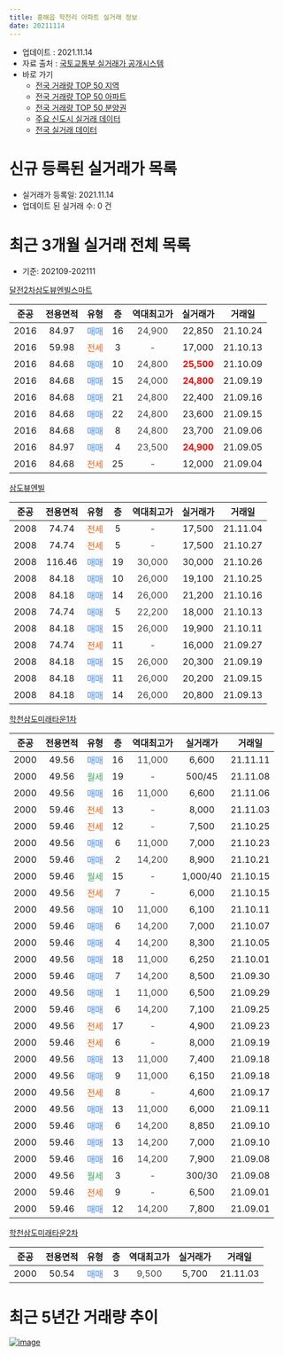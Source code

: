 ```yaml
---
title: 흥해읍 학천리 아파트 실거래 정보
date: 20211114
---
```


* 업데이트 : 2021.11.14
* 자료 출처 : [국토교통부 실거래가 공개시스템](http://rt.molit.go.kr)
* 바로 가기
    * [전국 거래량 TOP 50 지역](https://apt-info.github.io/apt-trade-info/tr)
    * [전국 거래량 TOP 50 아파트](https://apt-info.github.io/apt-trade-info/ta)
    * [전국 거래량 TOP 50 분양권](https://apt-info.github.io/apt-trade-info/tb)
    * [주요 신도시 실거래 데이터](https://apt-info.github.io/apt-trade-info/newtown)
    * [전국 실거래 데이터](https://apt-info.github.io/apt-trade-info/all)



<script async src="https://pagead2.googlesyndication.com/pagead/js/adsbygoogle.js"></script>
<!-- 기본광고 -->
<ins class="adsbygoogle"
     style="display:block"
     data-ad-client="ca-pub-1142216861245946"
     data-ad-slot="4805727019"
     data-ad-format="auto"
     data-full-width-responsive="true"></ins>
<script>
     (adsbygoogle = window.adsbygoogle || []).push({});
</script>


# 신규 등록된 실거래가 목록

* 실거래가 등록일: 2021.11.14
* 업데이트 된 실거래 수: 0 건




<script async src="https://pagead2.googlesyndication.com/pagead/js/adsbygoogle.js"></script>
<!-- 기본광고 -->
<ins class="adsbygoogle"
     style="display:block"
     data-ad-client="ca-pub-1142216861245946"
     data-ad-slot="4805727019"
     data-ad-format="auto"
     data-full-width-responsive="true"></ins>
<script>
     (adsbygoogle = window.adsbygoogle || []).push({});
</script>


# 최근 3개월 실거래 전체 목록
* 기준: 202109-202111


[달전2차삼도뷰엔빌스마트](https://search.naver.com/search.naver?query=%EB%8B%AC%EC%A0%842%EC%B0%A8%EC%82%BC%EB%8F%84%EB%B7%B0%EC%97%94%EB%B9%8C%EC%8A%A4%EB%A7%88%ED%8A%B8)

|준공|전용면적|유형|층|역대최고가|실거래가|거래일|
|:---:|:---:|:---:|:---:|:---:|:---:|:---:|
|2016|84.97|<span style="color:#4285F3">매매</span>|16|<span style="color:#444444">24,900</span>|22,850|21.10.24|
|2016|59.98|<span style="color:#FF5A00">전세</span>|3|<span style="color:#444444">-</span>|17,000|21.10.13|
|2016|84.68|<span style="color:#4285F3">매매</span>|10|<span style="color:#444444">24,800</span>|<b><span style="color:#FF0000">25,500</span></b>|21.10.09|
|2016|84.68|<span style="color:#4285F3">매매</span>|15|<span style="color:#444444">24,000</span>|<b><span style="color:#FF0000">24,800</span></b>|21.09.19|
|2016|84.68|<span style="color:#4285F3">매매</span>|21|<span style="color:#444444">24,800</span>|22,400|21.09.16|
|2016|84.68|<span style="color:#4285F3">매매</span>|22|<span style="color:#444444">24,800</span>|23,600|21.09.15|
|2016|84.68|<span style="color:#4285F3">매매</span>|8|<span style="color:#444444">24,800</span>|23,700|21.09.06|
|2016|84.97|<span style="color:#4285F3">매매</span>|4|<span style="color:#444444">23,500</span>|<b><span style="color:#FF0000">24,900</span></b>|21.09.05|
|2016|84.68|<span style="color:#FF5A00">전세</span>|25|<span style="color:#444444">-</span>|12,000|21.09.04|

[삼도뷰엔빌](https://search.naver.com/search.naver?query=%EC%82%BC%EB%8F%84%EB%B7%B0%EC%97%94%EB%B9%8C)

|준공|전용면적|유형|층|역대최고가|실거래가|거래일|
|:---:|:---:|:---:|:---:|:---:|:---:|:---:|
|2008|74.74|<span style="color:#FF5A00">전세</span>|5|<span style="color:#444444">-</span>|17,500|21.11.04|
|2008|74.74|<span style="color:#FF5A00">전세</span>|5|<span style="color:#444444">-</span>|17,500|21.10.27|
|2008|116.46|<span style="color:#4285F3">매매</span>|19|<span style="color:#444444">30,000</span>|30,000|21.10.26|
|2008|84.18|<span style="color:#4285F3">매매</span>|10|<span style="color:#444444">26,000</span>|19,100|21.10.25|
|2008|84.18|<span style="color:#4285F3">매매</span>|14|<span style="color:#444444">26,000</span>|21,200|21.10.16|
|2008|74.74|<span style="color:#4285F3">매매</span>|5|<span style="color:#444444">22,200</span>|18,000|21.10.13|
|2008|84.18|<span style="color:#4285F3">매매</span>|15|<span style="color:#444444">26,000</span>|19,900|21.10.11|
|2008|74.74|<span style="color:#FF5A00">전세</span>|11|<span style="color:#444444">-</span>|16,000|21.09.27|
|2008|84.18|<span style="color:#4285F3">매매</span>|15|<span style="color:#444444">26,000</span>|20,300|21.09.19|
|2008|84.18|<span style="color:#4285F3">매매</span>|11|<span style="color:#444444">26,000</span>|20,200|21.09.15|
|2008|84.18|<span style="color:#4285F3">매매</span>|14|<span style="color:#444444">26,000</span>|20,800|21.09.13|

[학천삼도미래타운1차](https://search.naver.com/search.naver?query=%ED%95%99%EC%B2%9C%EC%82%BC%EB%8F%84%EB%AF%B8%EB%9E%98%ED%83%80%EC%9A%B41%EC%B0%A8)

|준공|전용면적|유형|층|역대최고가|실거래가|거래일|
|:---:|:---:|:---:|:---:|:---:|:---:|:---:|
|2000|49.56|<span style="color:#4285F3">매매</span>|16|<span style="color:#444444">11,000</span>|6,600|21.11.11|
|2000|49.56|<span style="color:#34A853">월세</span>|19|<span style="color:#444444">-</span>|500/45|21.11.08|
|2000|49.56|<span style="color:#4285F3">매매</span>|16|<span style="color:#444444">11,000</span>|6,600|21.11.06|
|2000|59.46|<span style="color:#FF5A00">전세</span>|13|<span style="color:#444444">-</span>|8,000|21.11.03|
|2000|59.46|<span style="color:#FF5A00">전세</span>|12|<span style="color:#444444">-</span>|7,500|21.10.25|
|2000|49.56|<span style="color:#4285F3">매매</span>|6|<span style="color:#444444">11,000</span>|7,000|21.10.23|
|2000|59.46|<span style="color:#4285F3">매매</span>|2|<span style="color:#444444">14,200</span>|8,900|21.10.21|
|2000|59.46|<span style="color:#34A853">월세</span>|15|<span style="color:#444444">-</span>|1,000/40|21.10.15|
|2000|49.56|<span style="color:#FF5A00">전세</span>|7|<span style="color:#444444">-</span>|6,000|21.10.15|
|2000|49.56|<span style="color:#4285F3">매매</span>|10|<span style="color:#444444">11,000</span>|6,100|21.10.11|
|2000|59.46|<span style="color:#4285F3">매매</span>|6|<span style="color:#444444">14,200</span>|7,000|21.10.07|
|2000|59.46|<span style="color:#4285F3">매매</span>|4|<span style="color:#444444">14,200</span>|8,300|21.10.05|
|2000|49.56|<span style="color:#4285F3">매매</span>|18|<span style="color:#444444">11,000</span>|6,250|21.10.01|
|2000|59.46|<span style="color:#4285F3">매매</span>|7|<span style="color:#444444">14,200</span>|8,500|21.09.30|
|2000|49.56|<span style="color:#4285F3">매매</span>|1|<span style="color:#444444">11,000</span>|6,500|21.09.29|
|2000|59.46|<span style="color:#4285F3">매매</span>|6|<span style="color:#444444">14,200</span>|7,100|21.09.25|
|2000|49.56|<span style="color:#FF5A00">전세</span>|17|<span style="color:#444444">-</span>|4,900|21.09.23|
|2000|59.46|<span style="color:#FF5A00">전세</span>|6|<span style="color:#444444">-</span>|8,000|21.09.19|
|2000|49.56|<span style="color:#4285F3">매매</span>|13|<span style="color:#444444">11,000</span>|7,400|21.09.18|
|2000|49.56|<span style="color:#4285F3">매매</span>|9|<span style="color:#444444">11,000</span>|6,150|21.09.18|
|2000|49.56|<span style="color:#FF5A00">전세</span>|8|<span style="color:#444444">-</span>|4,600|21.09.17|
|2000|49.56|<span style="color:#4285F3">매매</span>|13|<span style="color:#444444">11,000</span>|6,000|21.09.11|
|2000|59.46|<span style="color:#4285F3">매매</span>|6|<span style="color:#444444">14,200</span>|8,850|21.09.10|
|2000|59.46|<span style="color:#4285F3">매매</span>|13|<span style="color:#444444">14,200</span>|7,000|21.09.10|
|2000|59.46|<span style="color:#4285F3">매매</span>|16|<span style="color:#444444">14,200</span>|7,900|21.09.08|
|2000|49.56|<span style="color:#34A853">월세</span>|3|<span style="color:#444444">-</span>|300/30|21.09.08|
|2000|59.46|<span style="color:#FF5A00">전세</span>|9|<span style="color:#444444">-</span>|6,500|21.09.01|
|2000|59.46|<span style="color:#4285F3">매매</span>|12|<span style="color:#444444">14,200</span>|7,800|21.09.01|


<script async src="https://pagead2.googlesyndication.com/pagead/js/adsbygoogle.js"></script>
<!-- 기본광고 -->
<ins class="adsbygoogle"
     style="display:block"
     data-ad-client="ca-pub-1142216861245946"
     data-ad-slot="4805727019"
     data-ad-format="auto"
     data-full-width-responsive="true"></ins>
<script>
     (adsbygoogle = window.adsbygoogle || []).push({});
</script>


[학천삼도미래타운2차](https://search.naver.com/search.naver?query=%ED%95%99%EC%B2%9C%EC%82%BC%EB%8F%84%EB%AF%B8%EB%9E%98%ED%83%80%EC%9A%B42%EC%B0%A8)

|준공|전용면적|유형|층|역대최고가|실거래가|거래일|
|:---:|:---:|:---:|:---:|:---:|:---:|:---:|
|2000|50.54|<span style="color:#4285F3">매매</span>|3|<span style="color:#444444">9,500</span>|5,700|21.11.03|



<script async src="https://pagead2.googlesyndication.com/pagead/js/adsbygoogle.js"></script>
<!-- 기본광고 -->
<ins class="adsbygoogle"
     style="display:block"
     data-ad-client="ca-pub-1142216861245946"
     data-ad-slot="4805727019"
     data-ad-format="auto"
     data-full-width-responsive="true"></ins>
<script>
     (adsbygoogle = window.adsbygoogle || []).push({});
</script>


# 최근 5년간 거래량 추이


<div style="width:100%;">
    <canvas id="deal_progress" height="200"></canvas>
</div>

<script>
new Chart(document.getElementById("deal_progress"), {
    type: 'line',
    data: {
        labels: ['16.01','16.02','16.03','16.04','16.05','16.06','16.07','16.08','16.09','16.10','16.11','16.12','17.01','17.02','17.03','17.04','17.05','17.06','17.07','17.08','17.09','17.10','17.11','17.12','18.01','18.02','18.03','18.04','18.05','18.06','18.07','18.08','18.09','18.10','18.11','18.12','19.01','19.02','19.03','19.04','19.05','19.06','19.07','19.08','19.09','19.10','19.11','19.12','20.01','20.02','20.03','20.04','20.05','20.06','20.07','20.08','20.09','20.10','20.11','20.12','21.01','21.02','21.03','21.04','21.05','21.06','21.07','21.08','21.09','21.10','21.11'],
        datasets: [{
            label: '매매/분양권',
            data: [7,13,17,24,15,15,10,11,11,7,5,6,4,9,6,2,7,14,6,5,7,5,8,6,7,8,5,4,4,19,14,8,4,8,5,6,5,2,9,7,5,6,7,12,7,13,14,16,8,10,6,14,12,17,17,12,12,14,18,29,18,10,9,11,12,19,22,30,18,13,3],
            borderColor: "rgba(66, 133, 243, 1)",
            backgroundColor: "rgba(66, 133, 243, 0.05)",
            borderWidth: 1,
            pointRadius: 0,
            fill: false,
            lineTension: 0
        },{
            label: '전/월세',
            data: [6,1,12,29,25,9,12,17,6,11,13,8,8,9,10,5,6,4,5,6,12,6,10,6,13,6,11,8,3,8,5,10,5,11,10,10,10,5,11,12,15,8,10,6,3,9,4,8,12,13,3,12,9,3,9,6,8,9,4,2,2,4,3,4,9,12,14,6,7,5,3],
            borderColor: "rgba(255, 90, 0, 1)",
            backgroundColor: "rgba(255, 90, 0, 0.05)",
            borderWidth: 1,
            pointRadius: 0,
            fill: false,
            lineTension: 0
        },{
            label: '합계',
            data: [13,14,29,53,40,24,22,28,17,18,18,14,12,18,16,7,13,18,11,11,19,11,18,12,20,14,16,12,7,27,19,18,9,19,15,16,15,7,20,19,20,14,17,18,10,22,18,24,20,23,9,26,21,20,26,18,20,23,22,31,20,14,12,15,21,31,36,36,25,18,6],
            borderColor: "rgba(0, 0, 0, 1)",
            backgroundColor: "rgba(0, 0, 0, 0.03)",
            borderWidth: 0.1,
            pointRadius: 0,
            fill: true,
            lineTension: 0
        }
        ]
    },
    options: {
        responsive: true,
        title: {
            display: false
        },
        tooltips: {
            mode: 'index',
            intersect: false
        },
        hover: {
            mode: 'nearest',
            intersect: true
        },
        scales: {
            xAxes: [{
                display: true,
                scaleLabel: {
                    display: true,
                    labelString: '년/월'
                }
            }],
            yAxes: [{
                display: true,
                ticks: {
                    suggestedMin: 0,
                },
                scaleLabel: {
                    display: true,
                    labelString: '실거래 수'
                }
            }]
        }
    }
});

</script>


[![image](https://apt-info.github.io/images/2020-01-03-apt-trade-info/1024x500.png)](https://play.google.com/store/apps/details?id=com.aptinfo.apttradeinfo)

